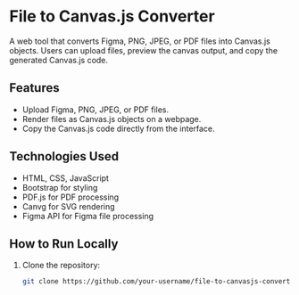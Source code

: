 # File to Canvas.js Converter

A web tool that converts Figma, PNG, JPEG, or PDF files into Canvas.js objects. Users can upload files, preview the canvas output, and copy the generated Canvas.js code.

## Features
- Upload Figma, PNG, JPEG, or PDF files.
- Render files as Canvas.js objects on a webpage.
- Copy the Canvas.js code directly from the interface.

## Technologies Used
- HTML, CSS, JavaScript
- Bootstrap for styling
- PDF.js for PDF processing
- Canvg for SVG rendering
- Figma API for Figma file processing

## How to Run Locally
1. Clone the repository:
   ```bash
   git clone https://github.com/your-username/file-to-canvasjs-converter.git
